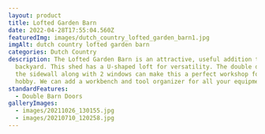 ```yaml
---
layout: product
title: Lofted Garden Barn
date: 2022-04-28T17:55:04.560Z
featuredImg: images/dutch_country_lofted_garden_barn1.jpg
imgAlt: dutch country lofted garden barn
categories: Dutch Country
description: The Lofted Garden Barn is an attractive, useful addition to your
  backyard. This shed has a U-shaped loft for versatility. The double doors on
  the sidewall along with 2 windows can make this a perfect workshop for your
  hobby. We can add a workbench and tool organizer for all your equipment.
standardFeatures:
  - Double Barn Doors
galleryImages:
  - images/20211026_130155.jpg
  - images/20210710_120258.jpg
---
```

